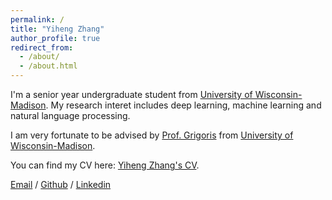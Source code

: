 ```yaml
---
permalink: /
title: "Yiheng Zhang"
author_profile: true
redirect_from: 
  - /about/
  - /about.html
---
```


I'm a senior year undergraduate student from [University of Wisconsin-Madison](https://www.wisc.edu/). My research interet includes deep learning, machine learning and natural language processing.

I am very fortunate to be advised by [Prof. Grigoris](https://grigorisg9gr.github.io/) from [University of Wisconsin-Madison](https://www.wisc.edu/).

You can find my CV here: [Yiheng Zhang's CV](../assets/resume.pdf).

[Email](mailto:zhang2968@wisc.edu) / [Github](https://github.com/Yiheng0824) / [Linkedin](https://www.linkedin.com/in/yiheng-zhang-4a7023329/)

